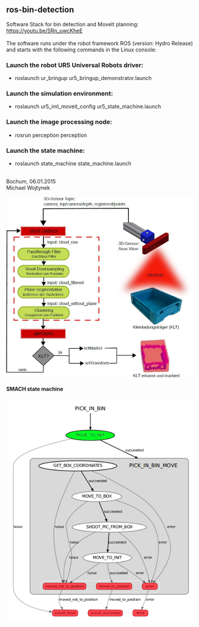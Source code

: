 ## ros-bin-detection

Software Stack for bin detection and MoveIt planning: https://youtu.be/SRn_uwcKheE
<br><br>
The software runs under the robot framework ROS (version: Hydro Release) and starts with the following commands in the Linux console:

### Launch the robot UR5 Universal Robots driver:
- roslaunch ur_bringup ur5_bringup_demonstrator.launch 

### Launch the simulation environment:
- roslaunch ur5_iml_moveit_config ur5_state_machine.launch

### Launch the image processing node:
- rosrun perception perception

### Launch the state machine:
- roslaunch state_machine state_machine.launch
<br>
Bochum, 06.01.2015<br>
Michael Wojtynek
<br>
<br>
<img src="https://github.com/mwojtynek/ros-bin-detection/blob/main/perception.jpg" alt="drawing" width="550"/>
<br>

#### SMACH state machine

<img src="https://github.com/mwojtynek/ros-bin-detection/blob/main/state_machine.png" alt="drawing" width="550"/>
